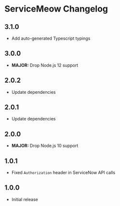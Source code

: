 # ServiceMeow Changelog

## 3.1.0

- Add auto-generated Typescript typings

## 3.0.0

- **MAJOR:** Drop Node.js 12 support

## 2.0.2

- Update dependencies

## 2.0.1

- Update dependencies

## 2.0.0

- **MAJOR:** Drop Node.js 10 support

## 1.0.1

- Fixed `Authorization` header in ServiceNow API calls

## 1.0.0

- Initial release

